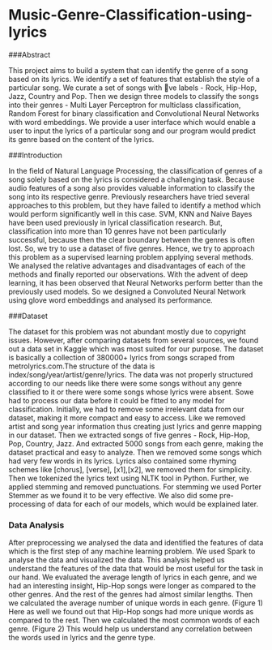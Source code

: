 # Music-Genre-Classification-using-lyrics

###Abstract 

This project aims to build a system that can identify the genre of a song based on its lyrics. We identify a set of features that establish the style of a particular song. We curate a set of songs with ve labels - Rock, Hip-Hop, Jazz, Country and Pop. Then we design three models to classify the songs into their genres - Multi Layer Perceptron for multiclass classification, Random Forest for binary classification and Convolutional Neural Networks with word embeddings. We provide a user interface which would enable a user to input the lyrics of a particular song and our program would predict its genre based on the content of the lyrics.

###Introduction

In the field of Natural Language Processing, the classification of genres of a song solely based on the lyrics is considered a challenging task. Because audio features of a song also provides valuable information to classify the song into its respective genre. Previously researchers have tried several approaches to this problem, but they have failed to identify a method which would perform significantly well in this case. SVM, KNN and Naive Bayes have been used previously in lyrical classification research. But, classification into more than 10 genres have not been particularly successful, because then the clear boundary between the genres is often lost. So, we try to use a dataset of five genres. Hence, we try to approach this problem as a supervised learning problem applying several methods. We analysed the relative advantages and disadvantages of each of the methods and finally reported our observations. With the advent of deep learning, it has been observed that Neural Networks perform better than the previously used models. So we designed a Convoluted Neural Network using glove word embeddings and analysed its performance.

###Dataset

The dataset for this problem was not abundant mostly due to copyright issues. However, after comparing datasets from several sources, we found out a data set in Kaggle which was most suited for our purpose. The dataset is basically a collection of 380000+ lyrics from songs scraped from metrolyrics.com.The structure of the data is index/song/year/artist/genre/lyrics. The data was not properly structured according to our needs like there were some songs without any genre classified to it or there were some songs whose lyrics were absent. Sowe had to process our data before it could be fitted to any model for classification. Initially, we had to remove some irrelevant data from our dataset, making it more compact and easy to access. Like we removed artist and song year information thus creating just lyrics and genre mapping in our dataset. Then we extracted songs of five genres - Rock, Hip-Hop, Pop, Country, Jazz. And extracted 5000 songs from each genre, making the dataset practical and easy to analyze. Then we removed some songs which had very few words in its lyrics. Lyrics also contained some rhyming schemes like [chorus], [verse], [x1],[x2], we removed them for simplicity. Then we tokenized the lyrics text using NLTK tool in Python. Further, we applied stemming and removed punctuations. For stemming we used Porter Stemmer as we found it to be very effective. We also did some pre-processing of data for each of our models, which would be explained later.

### Data Analysis

After preprocessing we analysed the data and identified the features of data which is the first step of any machine learning problem. We used Spark to analyse the data and visualized the data. This analysis helped us understand the features of the data that would be most useful for the task in our hand. We evaluated the average length of lyrics in each genre, and we had an interesting insight, Hip-Hop songs were longer as compared to the other genres. And the rest of the genres had almost similar lengths. Then we calculated the average number of unique words in each genre. (Figure 1) Here as well we found out that Hip-Hop songs had more unique words as compared to the rest. Then we calculated the most common words of each genre. (Figure 2) This would help us understand any correlation between the words used in lyrics and the genre type.



